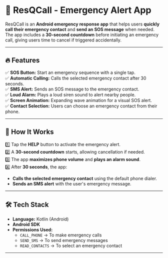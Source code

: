 # 🚨 ResQCall - Emergency Alert App

ResQCall is an **Android emergency response app** that helps users **quickly call their emergency contact** and **send an SOS message** when needed. The app includes a **30-second countdown** before initiating an emergency call, giving users time to cancel if triggered accidentally.

---

## 🔥 Features

✅ **SOS Button:** Start an emergency sequence with a single tap.  
✅ **Automatic Calling:** Calls the selected emergency contact after 30 seconds.  
✅ **SMS Alert:** Sends an SOS message to the emergency contact.  
✅ **Loud Alarm:** Plays a loud siren sound to alert nearby people.  
✅ **Screen Animation:** Expanding wave animation for a visual SOS alert.  
✅ **Contact Selection:** Users can choose an emergency contact from their phone.  

---

## 🚀 How It Works

1️⃣ Tap the **HELP** button to activate the emergency alert.  
2️⃣ A **30-second countdown** starts, allowing cancellation if needed.  
3️⃣ The app **maximizes phone volume** and **plays an alarm sound**.  
4️⃣ After **30 seconds**, the app:  
   - **Calls the selected emergency contact** using the default phone dialer.  
   - **Sends an SMS alert** with the user's emergency message.  

---

## 🛠️ Tech Stack

- **Language:** Kotlin (Android)
- **Android SDK**  
- **Permissions Used:**  
  - `CALL_PHONE` → To make emergency calls  
  - `SEND_SMS` → To send emergency messages  
  - `READ_CONTACTS` → To select an emergency contact  

---
